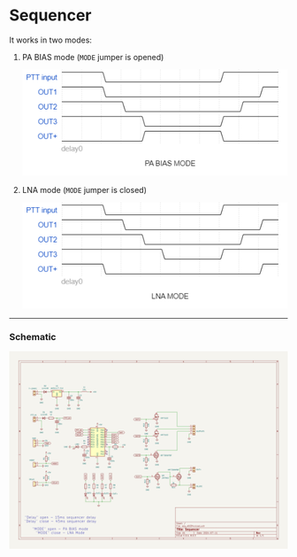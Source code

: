 # Sequencer

It works in two modes:

1. PA BIAS mode (`MODE` jumper is opened)

   ![pa_bias_mode_dia](docs/pa_bias_mode_dia.png)

2. LNA mode (`MODE` jumper is closed)

   ![lna_mode_dia](docs/lna_mode_dia.png)



--------------------------------------------------------------

### Schematic

![seq_schema](Kicad/seq_v003f4/seq_schema.jpg)

